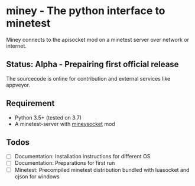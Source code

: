 # miney - The python interface to minetest

Miney connects to the apisocket mod on a minetest server over network or internet.

## Status: Alpha - Prepairing first official release

The sourcecode is online for contribution and external services like appveyor.

## Requirement

* Python 3.5+ (tested on 3.7)
* A minetest-server with [mineysocket](https://github.com/Administerium/mineysocket) mod

## Todos

- [ ] Documentation: Installation instructions for different OS
- [ ] Documentation: Preparations for first run
- [ ] Minetest: Precompiled minetest distribution bundled with luasocket and cjson for windows
